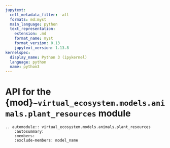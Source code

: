 ```yaml
---
jupytext:
  cell_metadata_filter: -all
  formats: md:myst
  main_language: python
  text_representation:
    extension: .md
    format_name: myst
    format_version: 0.13
    jupytext_version: 1.13.8
kernelspec:
  display_name: Python 3 (ipykernel)
  language: python
  name: python3
---
```


# API for the {mod}`~virtual_ecosystem.models.animals.plant_resources` module

```{eval-rst}
.. automodule:: virtual_ecosystem.models.animals.plant_resources
    :autosummary:
    :members:
    :exclude-members: model_name
